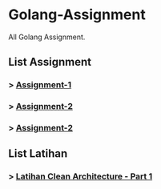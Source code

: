 # Golang-Assignment
All Golang Assignment.

## List Assignment
### > [Assignment-1](https://github.com/jusidama18/Golang-Assignment/tree/main/Assignment-1)
### > [Assignment-2](https://github.com/jusidama18/Golang-Assignment/tree/main/Assignment-2)
### > [Assignment-2](https://github.com/jusidama18/Golang-Assignment/tree/main/Assignment-3)

## List Latihan
### > [Latihan Clean Architecture - Part 1](https://github.com/jusidama18/Golang-Assignment/tree/main/Latihan%20Clean%20Architecture%20-%20Part%201)
